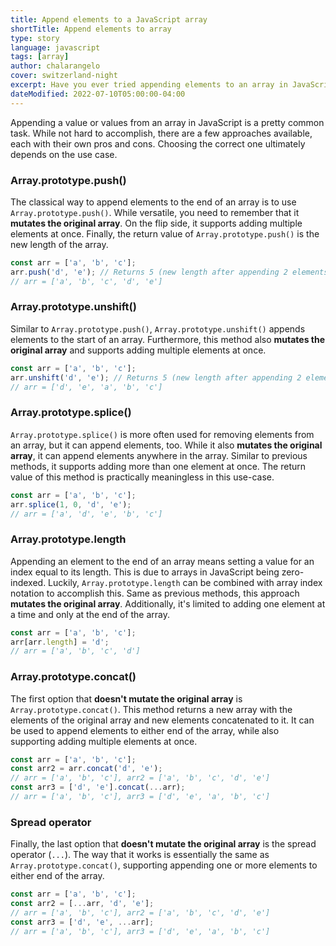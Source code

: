 ```yaml
---
title: Append elements to a JavaScript array
shortTitle: Append elements to array
type: story
language: javascript
tags: [array]
author: chalarangelo
cover: switzerland-night
excerpt: Have you ever tried appending elements to an array in JavaScript? Here's a primer on all the available options.
dateModified: 2022-07-10T05:00:00-04:00
---
```


Appending a value or values from an array in JavaScript is a pretty common task. While not hard to accomplish, there are a few approaches available, each with their own pros and cons. Choosing the correct one ultimately depends on the use case.

### Array.prototype.push()

The classical way to append elements to the end of an array is to use `Array.prototype.push()`. While versatile, you need to remember that it **mutates the original array**. On the flip side, it supports adding multiple elements at once. Finally, the return value of `Array.prototype.push()` is the new length of the array.

```js
const arr = ['a', 'b', 'c'];
arr.push('d', 'e'); // Returns 5 (new length after appending 2 elements)
// arr = ['a', 'b', 'c', 'd', 'e']
```

### Array.prototype.unshift()

Similar to `Array.prototype.push()`, `Array.prototype.unshift()` appends elements to the start of an array. Furthermore, this method also **mutates the original array** and supports adding multiple elements at once.

```js
const arr = ['a', 'b', 'c'];
arr.unshift('d', 'e'); // Returns 5 (new length after appending 2 elements)
// arr = ['d', 'e', 'a', 'b', 'c']
```

### Array.prototype.splice()

`Array.prototype.splice()` is more often used for removing elements from an array, but it can append elements, too. While it also **mutates the original array**, it can append elements anywhere in the array. Similar to previous methods, it supports adding more than one element at once. The return value of this method is practically meaningless in this use-case.

```js
const arr = ['a', 'b', 'c'];
arr.splice(1, 0, 'd', 'e');
// arr = ['a', 'd', 'e', 'b', 'c']
```

### Array.prototype.length

Appending an element to the end of an array means setting a value for an index equal to its length. This is due to arrays in JavaScript being zero-indexed. Luckily, `Array.prototype.length` can be combined with array index notation to accomplish this. Same as previous methods, this approach **mutates the original array**. Additionally, it's limited to adding one element at a time and only at the end of the array.

```js
const arr = ['a', 'b', 'c'];
arr[arr.length] = 'd';
// arr = ['a', 'b', 'c', 'd']
```

### Array.prototype.concat()

The first option that **doesn't mutate the original array** is `Array.prototype.concat()`. This method returns a new array with the elements of the original array and new elements concatenated to it. It can be used to append elements to either end of the array, while also supporting adding multiple elements at once.

```js
const arr = ['a', 'b', 'c'];
const arr2 = arr.concat('d', 'e');
// arr = ['a', 'b', 'c'], arr2 = ['a', 'b', 'c', 'd', 'e']
const arr3 = ['d', 'e'].concat(...arr);
// arr = ['a', 'b', 'c'], arr3 = ['d', 'e', 'a', 'b', 'c']
```

### Spread operator

Finally, the last option that **doesn't mutate the original array** is the spread operator (`...`). The way that it works is essentially the same as `Array.prototype.concat()`, supporting appending one or more elements to either end of the array.

```js
const arr = ['a', 'b', 'c'];
const arr2 = [...arr, 'd', 'e'];
// arr = ['a', 'b', 'c'], arr2 = ['a', 'b', 'c', 'd', 'e']
const arr3 = ['d', 'e', ...arr];
// arr = ['a', 'b', 'c'], arr3 = ['d', 'e', 'a', 'b', 'c']
```
